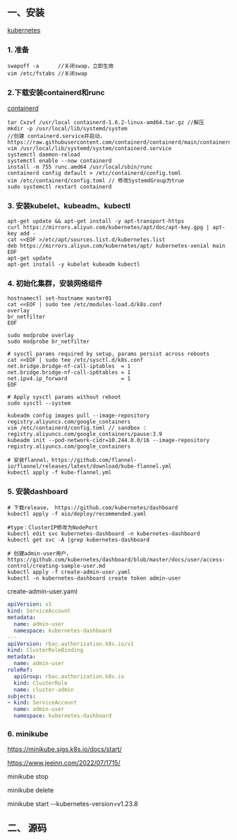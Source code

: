 ## 一、安装
[kubernetes](https://kubernetes.io/)
### 1. 准备
```shell
swapoff -a      //关闭swap，立即生效
vim /etc/fstabs //关闭swap
```

### 2.下载安装containerd和runc
[containerd](https://github.com/containerd/containerd)
```shell
tar Cxzvf /usr/local containerd-1.6.2-linux-amd64.tar.gz //解压
mkdir -p /usr/local/lib/systemd/system
//创建 containerd.service并启动，https://raw.githubusercontent.com/containerd/containerd/main/containerd.service
vim /usr/local/lib/systemd/system/containerd.service
systemctl daemon-reload
systemctl enable --now containerd
install -m 755 runc.amd64 /usr/local/sbin/runc
containerd config default > /etc/containerd/config.toml
vim /etc/containerd/config.toml // 修改SystemdGroup为true
sudo systemctl restart containerd
```

### 3. 安装kubelet、kubeadm、kubectl
```shell
apt-get update && apt-get install -y apt-transport-https
curl https://mirrors.aliyun.com/kubernetes/apt/doc/apt-key.gpg | apt-key add - 
cat <<EOF >/etc/apt/sources.list.d/kubernetes.list
deb https://mirrors.aliyun.com/kubernetes/apt/ kubernetes-xenial main
EOF
apt-get update
apt-get install -y kubelet kubeadm kubectl
```

### 4. 初始化集群，安装网络组件
```shell
hostnamectl set-hostname master01  
cat <<EOF | sudo tee /etc/modules-load.d/k8s.conf
overlay
br_netfilter
EOF

sudo modprobe overlay
sudo modprobe br_netfilter

# sysctl params required by setup, params persist across reboots
cat <<EOF | sudo tee /etc/sysctl.d/k8s.conf
net.bridge.bridge-nf-call-iptables  = 1
net.bridge.bridge-nf-call-ip6tables = 1
net.ipv4.ip_forward                 = 1
EOF

# Apply sysctl params without reboot
sudo sysctl --system

kubeadm config images pull --image-repository registry.aliyuncs.com/google_containers
vim /etc/containerd/config.toml // sandbox : registry.aliyuncs.com/google_containers/pause:3.9
kubeadm init --pod-network-cidr=10.244.0.0/16 --image-repository registry.aliyuncs.com/google_containers

# 安装flannel，https://github.com/flannel-io/flannel/releases/latest/download/kube-flannel.yml
kubectl apply -f kube-flannel.yml

```

### 5. 安装dashboard
```shell
# 下载release， https://github.com/kubernetes/dashboard
kubectl apply -f aio/deploy/recommended.yaml  

#type：ClusterIP修改为NodePort
kubectl edit svc kubernetes-dashboard -n kubernetes-dashboard  
kubectl get svc -A |grep kubernetes-dashboard 

# 创建admin-user用户，https://github.com/kubernetes/dashboard/blob/master/docs/user/access-control/creating-sample-user.md
kubectl apply -f create-admin-user.yaml
kubectl -n kubernetes-dashboard create token admin-user
```

create-admin-user.yaml
```yml
apiVersion: v1
kind: ServiceAccount
metadata:
  name: admin-user
  namespace: kubernetes-dashboard
---
apiVersion: rbac.authorization.k8s.io/v1
kind: ClusterRoleBinding
metadata:
  name: admin-user
roleRef:
  apiGroup: rbac.authorization.k8s.io
  kind: ClusterRole
  name: cluster-admin
subjects:
- kind: ServiceAccount
  name: admin-user
  namespace: kubernetes-dashboard
```


### 6. minikube
https://minikube.sigs.k8s.io/docs/start/

https://www.jeeinn.com/2022/07/1715/

minikube stop

minikube delete

minikube start --kubernetes-version=v1.23.8

## 二、 源码